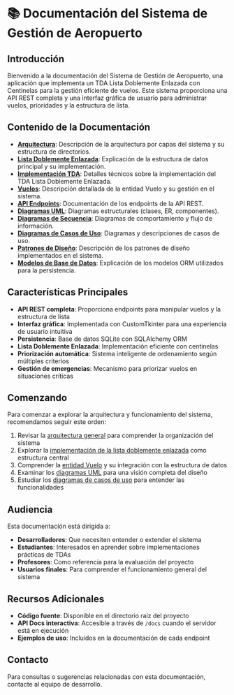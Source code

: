 # 📚 Documentación del Sistema de Gestión de Aeropuerto

## Introducción

Bienvenido a la documentación del Sistema de Gestión de Aeropuerto, una aplicación que implementa un TDA Lista Doblemente Enlazada con Centinelas para la gestión eficiente de vuelos. Este sistema proporciona una API REST completa y una interfaz gráfica de usuario para administrar vuelos, prioridades y la estructura de lista.

## Contenido de la Documentación

- [**Arquitectura**](./arquitectura.md): Descripción de la arquitectura por capas del sistema y su estructura de directorios.
- [**Lista Doblemente Enlazada**](./lista_doble_enlazada.md): Explicación de la estructura de datos principal y su implementación.
- [**Implementación TDA**](./implementacion_tda.md): Detalles técnicos sobre la implementación del TDA Lista Doblemente Enlazada.
- [**Vuelos**](./vuelos.md): Descripción detallada de la entidad Vuelo y su gestión en el sistema.
- [**API Endpoints**](./api_endpoints.md): Documentación de los endpoints de la API REST.
- [**Diagramas UML**](./diagramas_uml.md): Diagramas estructurales (clases, ER, componentes).
- [**Diagramas de Secuencia**](./diagramas_secuencia.md): Diagramas de comportamiento y flujo de información.
- [**Diagramas de Casos de Uso**](./diagramas_casos_uso.md): Diagramas y descripciones de casos de uso.
- [**Patrones de Diseño**](./patrones_diseño.md): Descripción de los patrones de diseño implementados en el sistema.
- [**Modelos de Base de Datos**](./modelos_base_datos.md): Explicación de los modelos ORM utilizados para la persistencia.

## Características Principales

- **API REST completa**: Proporciona endpoints para manipular vuelos y la estructura de lista
- **Interfaz gráfica**: Implementada con CustomTkinter para una experiencia de usuario intuitiva
- **Persistencia**: Base de datos SQLite con SQLAlchemy ORM
- **Lista Doblemente Enlazada**: Implementación eficiente con centinelas
- **Priorización automática**: Sistema inteligente de ordenamiento según múltiples criterios
- **Gestión de emergencias**: Mecanismo para priorizar vuelos en situaciones críticas

## Comenzando

Para comenzar a explorar la arquitectura y funcionamiento del sistema, recomendamos seguir este orden:

1. Revisar la [arquitectura general](./arquitectura.md) para comprender la organización del sistema
2. Explorar la [implementación de la lista doblemente enlazada](./lista_doble_enlazada.md) como estructura central
3. Comprender la [entidad Vuelo](./vuelos.md) y su integración con la estructura de datos
4. Examinar los [diagramas UML](./diagramas_uml.md) para una visión completa del diseño
5. Estudiar los [diagramas de casos de uso](./diagramas_casos_uso.md) para entender las funcionalidades

## Audiencia

Esta documentación está dirigida a:

- **Desarrolladores**: Que necesiten entender o extender el sistema
- **Estudiantes**: Interesados en aprender sobre implementaciones prácticas de TDAs
- **Profesores**: Como referencia para la evaluación del proyecto
- **Usuarios finales**: Para comprender el funcionamiento general del sistema

## Recursos Adicionales

- **Código fuente**: Disponible en el directorio raíz del proyecto
- **API Docs interactiva**: Accesible a través de `/docs` cuando el servidor está en ejecución
- **Ejemplos de uso**: Incluidos en la documentación de cada endpoint

## Contacto

Para consultas o sugerencias relacionadas con esta documentación, contacte al equipo de desarrollo.
